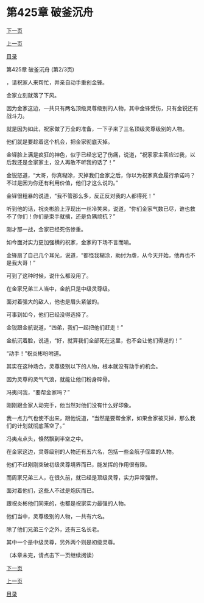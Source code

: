 <h1>第425章   破釜沉舟</h1>
            <div><p><a href="./1274_%E7%AC%AC425%E7%AB%A0_%E7%A0%B4%E9%87%9C%E6%B2%89%E8%88%9F.md">下一页</a></p><p><a href="./1272_%E7%AC%AC425%E7%AB%A0_%E7%A0%B4%E9%87%9C%E6%B2%89%E8%88%9F.md">上一页</a></p><p><a href="../">目录</a></p></div>
            <div><p>第425章   破釜沉舟 (第2/3页)</p><p>，请祝家人来帮忙，并亲自动手重创金锋。</p><p>金家立刻就落了下风。</p><p>因为金家这边，一共只有两名顶级灵尊级别的人物，其中金锋受伤，只有金锐还有战斗力。</p><p>就是因为如此，祝家做了万全的准备，一下子来了三名顶级灵尊级别的人物。</p><p>他们就是要趁着这个机会，把金家彻底灭掉。</p><p>金铎脸上满是疯狂的神色，似乎已经忘记了伤痛，说道，“祝家家主答应过我，以后我还是金家家主，没人再敢不听我的话了！”</p><p>金锐怒道，“大哥，你真糊涂，灭掉我们金家之后，你以为祝家真会履行承诺吗？不过是因为你还有利用价值，他们才这么说的。”</p><p>金铎很粗暴的说道，“我不管那么多，反正反对我的人都得死！”</p><p>听到他的话，祝炎彬脸上浮现出一丝冷笑来，说道，“你们金家气数已尽，谁也救不了你们！你们是束手就擒，还是负隅顽抗？”</p><p>刚才那一战，金家已经死伤惨重。</p><p>如今面对实力更加强横的祝家，金家的下场不言而喻。</p><p>金锋扇了自己几个耳光，说道，“都怪我糊涂，助纣为虐，从今天开始，他再也不是我大哥！”</p><p>可到了这种时候，说什么都没用了。</p><p>在金家兄弟三人当中，金航只是中级灵尊级。</p><p>面对着强大的敌人，他也是眉头紧皱的。</p><p>可事到如今，他们已经没得选择了。</p><p>金锐跟金航说道，“四弟，我们一起把他们赶走！”</p><p>金航沉着脸，说道，“好，就算我们全部死在这里，也不会让他们得逞的！”</p><p>“动手！”祝炎彬吩咐道。</p><p>其实在这种场合，灵尊级别以下的人物，根本就没有动手的机会。</p><p>因为灵尊的灵气气浪，就能让他们粉身碎骨。</p><p>冯夷问我，“要帮金家吗？”</p><p>刚刚跟金家人动完手，他当然对他们没有什么好印象。</p><p>我一点力气也使不出来，跟他说道，“当然是要帮金家，如果金家被灭掉，那么我们的计划就彻底落空了。”</p><p>冯夷点点头，倏然飘到半空之中。</p><p>在金家这边，灵尊级别的人物还有五六名，包括一些金航子侄辈的人物。</p><p>他们不过刚刚突破初级灵尊境界而已，能发挥的作用很有限。</p><p>而周家兄弟三人，在很久前，就已经是顶级灵尊，实力异常强悍。</p><p>面对着他们，这些人不过是炮灰而已。</p><p>跟祝炎彬他们同来的，也都是祝家实力最强的人物。</p><p>他们当中，灵尊级别的人物，一共有六名。</p><p>除了他们兄弟三个之外，还有三名长老。</p><p>其中一个是中级灵尊，另外两个则是初级灵尊。</p><p>（本章未完，请点击下一页继续阅读）</p></div>
            <div><p><a href="./1274_%E7%AC%AC425%E7%AB%A0_%E7%A0%B4%E9%87%9C%E6%B2%89%E8%88%9F.md">下一页</a></p><p><a href="./1272_%E7%AC%AC425%E7%AB%A0_%E7%A0%B4%E9%87%9C%E6%B2%89%E8%88%9F.md">上一页</a></p><p><a href="../">目录</a></p></div>